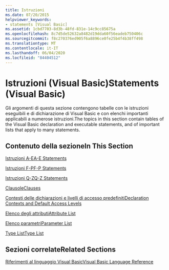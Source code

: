 ```yaml
---
title: Istruzioni
ms.date: 07/20/2015
helpviewer_keywords:
- statements [Visual Basic]
ms.assetid: 1cbd7703-8d3b-48fd-831e-14c9cc85675a
ms.openlocfilehash: 8c7d5de52632a8482d19dda60f56eadeb750406c
ms.sourcegitcommit: f8c270376ed905f6a8896ce0fe25b4f4b38ff498
ms.translationtype: MT
ms.contentlocale: it-IT
ms.lasthandoff: 06/04/2020
ms.locfileid: "84404512"
---
```

# <a name="statements-visual-basic"></a><span data-ttu-id="647e7-102">Istruzioni (Visual Basic)</span><span class="sxs-lookup"><span data-stu-id="647e7-102">Statements (Visual Basic)</span></span>
<span data-ttu-id="647e7-103">Gli argomenti di questa sezione contengono tabelle con le istruzioni eseguibili e di dichiarazione di Visual Basic e con elenchi importanti applicabili a numerose istruzioni.</span><span class="sxs-lookup"><span data-stu-id="647e7-103">The topics in this section contain tables of the Visual Basic declaration and executable statements, and of important lists that apply to many statements.</span></span>  
  
## <a name="in-this-section"></a><span data-ttu-id="647e7-104">Contenuto della sezione</span><span class="sxs-lookup"><span data-stu-id="647e7-104">In This Section</span></span>  
 [<span data-ttu-id="647e7-105">Istruzioni A-E</span><span class="sxs-lookup"><span data-stu-id="647e7-105">A-E Statements</span></span>](a-e-statements.md)  
  
 [<span data-ttu-id="647e7-106">Istruzioni F-P</span><span class="sxs-lookup"><span data-stu-id="647e7-106">F-P Statements</span></span>](f-p-statements.md)  
  
 [<span data-ttu-id="647e7-107">Istruzioni Q-Z</span><span class="sxs-lookup"><span data-stu-id="647e7-107">Q-Z Statements</span></span>](q-z-statements.md)  
  
 [<span data-ttu-id="647e7-108">Clausole</span><span class="sxs-lookup"><span data-stu-id="647e7-108">Clauses</span></span>](clauses.md)  
  
 [<span data-ttu-id="647e7-109">Contesti delle dichiarazioni e livelli di accesso predefiniti</span><span class="sxs-lookup"><span data-stu-id="647e7-109">Declaration Contexts and Default Access Levels</span></span>](declaration-contexts-and-default-access-levels.md)  
  
 [<span data-ttu-id="647e7-110">Elenco degli attributi</span><span class="sxs-lookup"><span data-stu-id="647e7-110">Attribute List</span></span>](attribute-list.md)  
  
 [<span data-ttu-id="647e7-111">Elenco parametri</span><span class="sxs-lookup"><span data-stu-id="647e7-111">Parameter List</span></span>](parameter-list.md)  
  
 [<span data-ttu-id="647e7-112">Type List</span><span class="sxs-lookup"><span data-stu-id="647e7-112">Type List</span></span>](type-list.md)  
  
## <a name="related-sections"></a><span data-ttu-id="647e7-113">Sezioni correlate</span><span class="sxs-lookup"><span data-stu-id="647e7-113">Related Sections</span></span>  
 [<span data-ttu-id="647e7-114">Riferimenti al linguaggio Visual Basic</span><span class="sxs-lookup"><span data-stu-id="647e7-114">Visual Basic Language Reference</span></span>](../index.md)  
  
